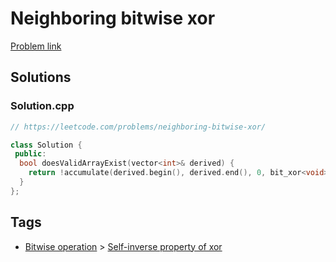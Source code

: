 # Neighboring bitwise xor

[Problem link](https://leetcode.com/problems/neighboring-bitwise-xor/)

## Solutions


### Solution.cpp
```cpp
// https://leetcode.com/problems/neighboring-bitwise-xor/

class Solution {
 public:
  bool doesValidArrayExist(vector<int>& derived) {
    return !accumulate(derived.begin(), derived.end(), 0, bit_xor<void>());
  }
};
```
## Tags

* [Bitwise operation](/Collections/bitwise-operation.md#bitwise-operation) > [Self-inverse property of xor](/Collections/bitwise-operation.md#self-inverse-property-of-xor)
